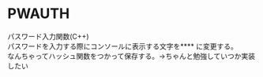 # PWAUTH
パスワード入力関数(C++)<br>
パスワードを入力する際にコンソールに表示する文字を**** に変更する。<br>
なんちゃってハッシュ関数をつかって保存する。→ちゃんと勉強していつか実装したい<br>
